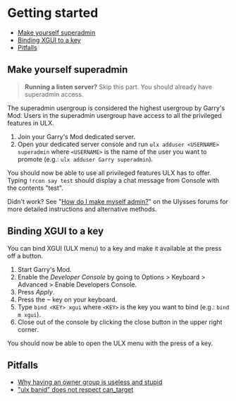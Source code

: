 ---
---
# Getting started

- [Make yourself superadmin](#make-yourself-superadmin)
- [Binding XGUI to a key](#binding-xgui-to-a-key)
- [Pitfalls](#pitfalls)

<a name="make-yourself-superadmin"></a>
## Make yourself superadmin

> **Running a listen server?** Skip this part. You should already have superadmin access.

The superadmin usergroup is considered the highest usergroup by Garry's Mod. Users in the superadmin usergroup have access to all the privileged features in ULX.

1. Join your Garry's Mod dedicated server.
2. Open your dedicated server console and run `ulx adduser <USERNAME> superadmin` where `<USERNAME>` is the name of the user you want to promote (e.g.: `ulx adduser Garry superadmin`).

You should now be able to use all privileged features ULX has to offer. Typing `!rcon say test` should display a chat message from Console with the contents "test".

Didn't work? See "[How do I make myself admin?](https://forums.ulyssesmod.net/index.php?topic=5766.0)" on the Ulysses forums for more detailed instructions and alternative methods.

<a name="binding-xgui-to-a-key"></a>
## Binding XGUI to a key

You can bind XGUI (ULX menu) to a key and make it available at the press off a button.

1. Start Garry's Mod.
2. Enable the *Developer Console* by going to Options > Keyboard > Advanced > Enable Developers Console.
3. Press *Apply*.
4. Press the <kbd>~</kbd> key on your keyboard.
5. Type `bind <KEY> xgui` where `<KEY>` is the key you want to bind (e.g.: `bind m xgui`).
6. Close out of the console by clicking the close button in the upper right corner.

You should now be able to open the ULX menu with the press of a key.

<a name="pitfalls"></a>
## Pitfalls

- [Why having an owner group is useless and stupid](https://forums.ulyssesmod.net/index.php?topic=6291.0)
- ["ulx banid" does not respect can_target](https://github.com/TeamUlysses/ulx/issues/103)
